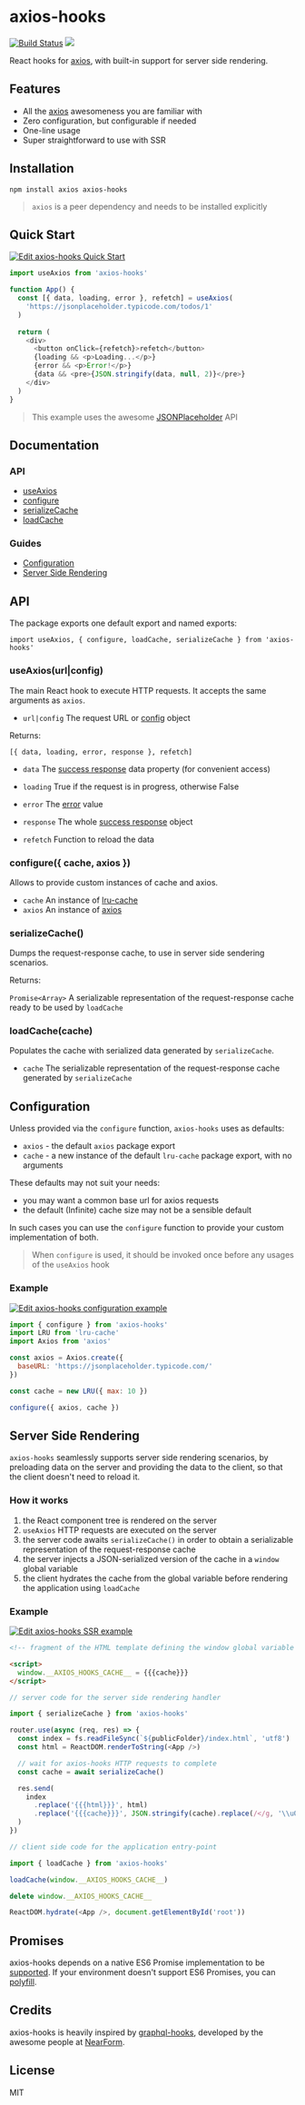 # axios-hooks

[![Build Status](https://travis-ci.org/simoneb/axios-hooks.svg?branch=master)](https://travis-ci.org/simoneb/axios-hooks)
![](https://img.shields.io/npm/v/axios-hooks.svg?style=flat)

React hooks for [axios], with built-in support for server side rendering.

## Features

- All the [axios] awesomeness you are familiar with
- Zero configuration, but configurable if needed
- One-line usage
- Super straightforward to use with SSR

## Installation

`npm install axios axios-hooks`

> `axios` is a peer dependency and needs to be installed explicitly

## Quick Start

[![Edit axios-hooks Quick Start](https://codesandbox.io/static/img/play-codesandbox.svg)](https://codesandbox.io/s/2oxrlq8rjr)

```js
import useAxios from 'axios-hooks'

function App() {
  const [{ data, loading, error }, refetch] = useAxios(
    'https://jsonplaceholder.typicode.com/todos/1'
  )
  
  return (
    <div>
      <button onClick={refetch}>refetch</button>
      {loading && <p>Loading...</p>}
      {error && <p>Error!</p>}
      {data && <pre>{JSON.stringify(data, null, 2)}</pre>}
    </div>
  )
}
```

> This example uses the awesome [JSONPlaceholder](https://jsonplaceholder.typicode.com/) API

## Documentation

### API

- [useAxios](#useAxios(url|config))
- [configure](#configure({-cache,-axios-}))
- [serializeCache](#serializeCache())
- [loadCache](#loadCache())

### Guides

- [Configuration](#configuration)
- [Server Side Rendering](#server-side-rendering)

## API

The package exports one default export and named exports:

`import useAxios, { configure, loadCache, serializeCache } from 'axios-hooks'`

### useAxios(url|config)

The main React hook to execute HTTP requests. It accepts the same arguments as `axios`.

- `url|config` The request URL or [config](https://github.com/axios/axios#request-config) object

Returns:

`[{ data, loading, error, response }, refetch]`

- `data` The [success response](https://github.com/axios/axios#response-schema) data property (for convenient access)
- `loading` True if the request is in progress, otherwise False
- `error` The [error](https://github.com/axios/axios#handling-errors) value
- `response` The whole [success response](https://github.com/axios/axios#response-schema) object

- `refetch` Function to reload the data

### configure({ cache, axios })

Allows to provide custom instances of cache and axios.

- `cache` An instance of [lru-cache](https://github.com/isaacs/node-lru-cache)
- `axios` An instance of [axios](https://github.com/axios/axios#creating-an-instance)

### serializeCache()

Dumps the request-response cache, to use in server side sendering scenarios.

Returns:

`Promise<Array>` A serializable representation of the request-response cache ready to be used by `loadCache`

### loadCache(cache)

Populates the cache with serialized data generated by `serializeCache`.

- `cache` The serializable representation of the request-response cache generated by `serializeCache`

## Configuration

Unless provided via the `configure` function, `axios-hooks` uses as defaults:

- `axios` - the default `axios` package export
- `cache` - a new instance of the default `lru-cache` package export, with no arguments

These defaults may not suit your needs:

- you may want a common base url for axios requests
- the default (Infinite) cache size may not be a sensible default

In such cases you can use the `configure` function to provide your custom implementation of both.

> When `configure` is used, it should be invoked once before any usages of the `useAxios` hook

### Example

[![Edit axios-hooks configuration example](https://codesandbox.io/static/img/play-codesandbox.svg)](https://codesandbox.io/s/oqvxw6mpyq)

```js
import { configure } from 'axios-hooks'
import LRU from 'lru-cache'
import Axios from 'axios'

const axios = Axios.create({
  baseURL: 'https://jsonplaceholder.typicode.com/'
})

const cache = new LRU({ max: 10 })

configure({ axios, cache })
```

## Server Side Rendering

`axios-hooks` seamlessly supports server side rendering scenarios, by preloading data on the server and providing the data to the client, so that the client doesn't need to reload it.

### How it works

1. the React component tree is rendered on the server
2. `useAxios` HTTP requests are executed on the server
3. the server code awaits `serializeCache()` in order to obtain a serializable representation of the  request-response cache
4. the server injects a JSON-serialized version of the cache in a `window` global variable
5. the client hydrates the cache from the global variable before rendering the application using `loadCache`

### Example

[![Edit axios-hooks SSR example](https://codesandbox.io/static/img/play-codesandbox.svg)](https://codesandbox.io/s/v83l3mjq57)

```html
<!-- fragment of the HTML template defining the window global variable -->

<script>
  window.__AXIOS_HOOKS_CACHE__ = {{{cache}}}
</script>
```

```js
// server code for the server side rendering handler

import { serializeCache } from 'axios-hooks'

router.use(async (req, res) => {
  const index = fs.readFileSync(`${publicFolder}/index.html`, 'utf8')
  const html = ReactDOM.renderToString(<App />)

  // wait for axios-hooks HTTP requests to complete
  const cache = await serializeCache()

  res.send(
    index
      .replace('{{{html}}}', html)
      .replace('{{{cache}}}', JSON.stringify(cache).replace(/</g, '\\u003c'))
  )
})
```

```js
// client side code for the application entry-point

import { loadCache } from 'axios-hooks'

loadCache(window.__AXIOS_HOOKS_CACHE__)

delete window.__AXIOS_HOOKS_CACHE__

ReactDOM.hydrate(<App />, document.getElementById('root'))
```

## Promises

axios-hooks depends on a native ES6 Promise implementation to be [supported](http://caniuse.com/promises). 
If your environment doesn't support ES6 Promises, you can [polyfill](https://github.com/jakearchibald/es6-promise).

## Credits

axios-hooks is heavily inspired by [graphql-hooks](https://github.com/nearform/graphql-hooks), 
developed by the awesome people at [NearForm](https://github.com/nearform).

## License

MIT

[axios]: https://github.com/axios/axios
